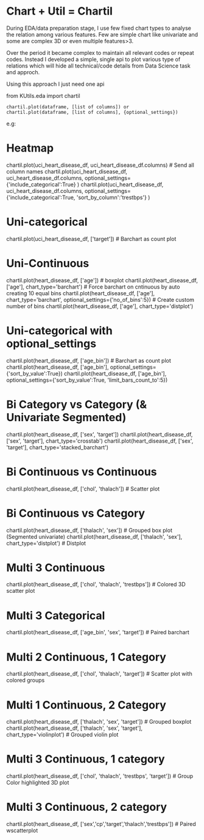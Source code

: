 # Chart + Util = Chartil

During EDA/data preparation stage, I use few fixed chart types to analyse the relation among various features. 
Few are simple chart like univariate and some are complex 3D or even multiple features>3.

Over the period it became complex to maintain all relevant codes or repeat codes. 
Instead I developed a simple, single api to plot various type of relations which will hide all technical/code details from Data Science task and approch.

Using this approach I just need one api

from KUtils.eda import chartil

    chartil.plot(dataframe, [list of columns]) or
    chartil.plot(dataframe, [list of columns], {optional_settings})


e.g:

# Heatmap
chartil.plot(uci_heart_disease_df, uci_heart_disease_df.columns) # Send all column names
chartil.plot(uci_heart_disease_df, uci_heart_disease_df.columns, optional_settings={'include_categorical':True} )
chartil.plot(uci_heart_disease_df, uci_heart_disease_df.columns, optional_settings={'include_categorical':True, 'sort_by_column':'trestbps'} )

# Uni-categorical          
chartil.plot(uci_heart_disease_df, ['target']) # Barchart as count plot

# Uni-Continuous
chartil.plot(heart_disease_df, ['age']) # boxplot
chartil.plot(heart_disease_df, ['age'], chart_type='barchart') # Force barchart on cntinuous by auto creating 10 equal bins
chartil.plot(heart_disease_df, ['age'], chart_type='barchart', optional_settings={'no_of_bins':5}) # Create custom number of bins
chartil.plot(heart_disease_df, ['age'], chart_type='distplot')

# Uni-categorical with optional_settings
chartil.plot(heart_disease_df, ['age_bin']) # Barchart as count plot
chartil.plot(heart_disease_df, ['age_bin'], optional_settings={'sort_by_value':True})
chartil.plot(heart_disease_df, ['age_bin'], optional_settings={'sort_by_value':True, 'limit_bars_count_to':5})

# Bi Category vs Category (& Univariate Segmented)
chartil.plot(heart_disease_df, ['sex', 'target'])
chartil.plot(heart_disease_df, ['sex', 'target'], chart_type='crosstab')
chartil.plot(heart_disease_df, ['sex', 'target'], chart_type='stacked_barchart')

# Bi Continuous vs Continuous
chartil.plot(heart_disease_df, ['chol', 'thalach']) # Scatter plot

# Bi Continuous vs Category
chartil.plot(heart_disease_df, ['thalach', 'sex']) # Grouped box plot (Segmented univariate)
chartil.plot(heart_disease_df, ['thalach', 'sex'], chart_type='distplot') # Distplot

# Multi 3 Continuous
chartil.plot(heart_disease_df, ['chol', 'thalach', 'trestbps']) # Colored 3D scatter plot

# Multi 3 Categorical
chartil.plot(heart_disease_df, ['age_bin', 'sex', 'target']) # Paired barchart

# Multi 2 Continuous, 1 Category
chartil.plot(heart_disease_df, ['chol', 'thalach', 'target']) # Scatter plot with colored groups

# Multi 1 Continuous, 2 Category
chartil.plot(heart_disease_df, ['thalach', 'sex', 'target']) # Grouped boxplot
chartil.plot(heart_disease_df, ['thalach', 'sex', 'target'], chart_type='violinplot') # Grouped violin plot

# Multi 3 Continuous, 1 category
chartil.plot(heart_disease_df, ['chol', 'thalach', 'trestbps', 'target']) # Group Color highlighted 3D plot

# Multi 3 Continuous, 2 category
chartil.plot(heart_disease_df, ['sex','cp','target','thalach','trestbps']) # Paired wscatterplot

